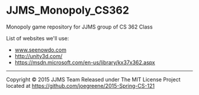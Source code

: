# JJMS_Monopoly_CS362
Monopoly game repository for JJMS group of CS 362 Class


List of websites we'll use:
- www.seenowdo.com
- http://unity3d.com/
- https://msdn.microsoft.com/en-us/library/kx37x362.aspx

-------------------------------------------------------------------------------
Copyright © 2015 JJMS Team
Released under The MIT License
Project located at https://github.com/joegreene/2015-Spring-CS-121
